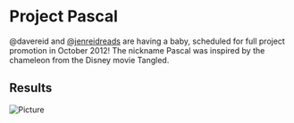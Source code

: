# Project Pascal

@davereid and [@jenreidreads](https://www.twitter.com/jenreidreads) are having a baby, scheduled for full project promotion in October 2012! The nickname Pascal was inspired by the chameleon from the Disney movie Tangled.

## Results

![Picture](https://raw.githubusercontent.com/davereid/Pascal/1.x/oliver.jpg)

